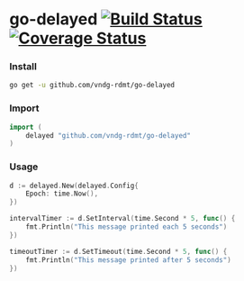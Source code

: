 # go-delayed [![Build Status][ci-img]][ci] [![Coverage Status][cov-img]][cov]

### Install

```sh
go get -u github.com/vndg-rdmt/go-delayed
```

### Import

```go
import (
    delayed "github.com/vndg-rdmt/go-delayed"
)
```

### Usage

```go
d := delayed.New(delayed.Config{
    Epoch: time.Now(),
})

intervalTimer := d.SetInterval(time.Second * 5, func() {
    fmt.Println("This message printed each 5 seconds")
})

timeoutTimer := d.SetTimeout(time.Second * 5, func() {
    fmt.Println("This message printed after 5 seconds")
})
```

[ci-img]: https://github.com/vndg-rdmt/go-delayed/actions/workflows/ci.yml/badge.svg

[ci]: https://github.com/vndg-rdmt/go-delayed/actions/workflows/ci.yml

[cov-img]: https://codecov.io/gh/vndg-rdmt/go-delayed/branch/main/graph/badge.svg?token=h2KPSXfm5E

[cov]: https://codecov.io/gh/vndg-rdmt/go-delayed